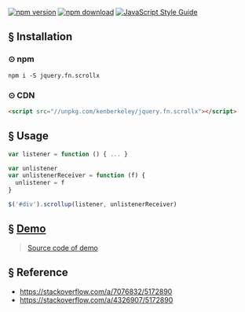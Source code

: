 [![npm version][npm-v-img]][npm-url]
[![npm download][npm-dl-img]][npm-url]
[![JavaScript Style Guide](https://img.shields.io/badge/code_style-standard-brightgreen.svg)](https://standardjs.com)

## § Installation

### ⊙ npm
`npm i -S jquery.fn.scrollx`

### ⊙ CDN
```html
<script src="//unpkg.com/kenberkeley/jquery.fn.scrollx"></script>
```

## § Usage
```js
var listener = function () { ... }

var unlistener
var unlistenerReceiver = function (f) {
  unlistener = f
} 

$('#div').scrollup(listener, unlistenerReceiver)
```

## § [Demo](https://kenberkeley.github.io/jquery.fn.scrollx/test.html)
> [Source code of demo](https://github.com/kenberkeley/jquery.fn.scrollx/blob/master/test.html)

## § Reference
* https://stackoverflow.com/a/7076832/5172890
* https://stackoverflow.com/a/4326907/5172890

[npm-url]: https://www.npmjs.com/package/jquery.fn.scrollx
[npm-v-img]: http://img.shields.io/npm/v/jquery.fn.scrollx.svg
[npm-dl-img]: http://img.shields.io/npm/dm/jquery.fn.scrollx.svg
